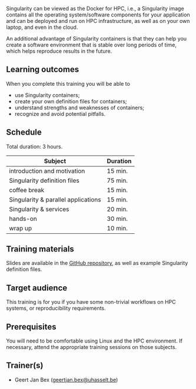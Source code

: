 Singularity can be viewed as the Docker for HPC, i.e., a Singularity image
contains all the operating system/software components for your application
and can be deployed and run on HPC infrastructure, as well as on your own
laptop, and even in the cloud.

An additional advantage of Singularity containers is that they can help
you create a software environment that is stable over long periods of
time, which helps reproduce results in the future.


## Learning outcomes

When you complete this training you will be able to

  * use Singularity containers;
  * create your own definition files for containers;
  * understand strengths and weaknesses of containers;
  * recognize and avoid potential pitfalls.


## Schedule

Total duration: 3 hours.

  | Subject                             | Duration |
  |-------------------------------------|----------|
  | introduction and motivation         | 15 min.  |
  | Singularity definition files        | 75 min.  |
  | coffee break                        | 15 min.  |
  | Singularity & parallel applications | 15 min.  |
  | Singularity & services              | 20 min.  |
  | hands-on                            | 30 min.  |
  | wrap up                             | 10 min.  |


## Training materials

Slides are available in the
 [GitHub repository](https://github.com/gjbex/Containers-for-HPC/),
as well as example Singularity definition files.


## Target audience

This training is for you if you have some non-trivial workflows on HPC
systems, or reproducibility requirements.


## Prerequisites

You will need to be comfortable using Linux and the HPC environment.
If necessary, attend the appropriate training sessions on those subjects.


## Trainer(s)

  * Geert Jan Bex ([geertjan.bex@uhasselt.be](mailto:geertjan.bex@uhasselt.be))
